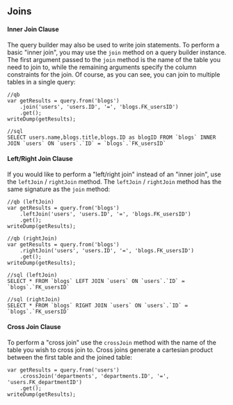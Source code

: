 ## Joins

#### Inner Join Clause

The query builder may also be used to write join statements. To perform a basic "inner join", you may use the `join` method on a query builder instance. The first argument passed to the `join` method is the name of the table you need to join to, while the remaining arguments specify the column constraints for the join. Of course, as you can see, you can join to multiple tables in a single query:
```
//qb
var getResults = query.from('blogs')
    .join('users', 'users.ID', '=', 'blogs.FK_usersID')
    .get();
writeDump(getResults);

//sql
SELECT users.name,blogs.title,blogs.ID as blogID FROM `blogs` INNER JOIN `users` ON `users`.`ID` = `blogs`.`FK_usersID`
```



#### Left/Right Join Clause

If you would like to perform a "left/right join" instead of an "inner join", use the `leftJoin` / `rightJoin` method. The `leftJoin` / `rightJoin` method has the same signature as the `join` method:
```
//qb (leftJoin)
var getResults = query.from('blogs')
    .leftJoin('users', 'users.ID', '=', 'blogs.FK_usersID')
    .get();
writeDump(getResults);

//qb (rightJoin)
var getResults = query.from('blogs')
    .rightJoin('users', 'users.ID', '=', 'blogs.FK_usersID')
    .get();
writeDump(getResults);

//sql (leftJoin)
SELECT * FROM `blogs` LEFT JOIN `users` ON `users`.`ID` = `blogs`.`FK_usersID`

//sql (rightJoin)
SELECT * FROM `blogs` RIGHT JOIN `users` ON `users`.`ID` = `blogs`.`FK_usersID`

```



#### Cross Join Clause

To perform a "cross join" use the `crossJoin` method with the name of the table you wish to cross join to. Cross joins generate a cartesian product between the first table and the joined table:
```
var getResults = query.from('users')
    .crossJoin('departments', 'departments.ID', '=', 'users.FK_departmentID')
    .get();
writeDump(getResults);
```
